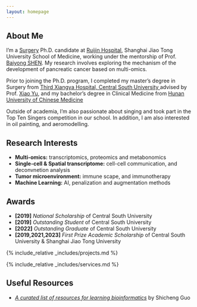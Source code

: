 ```yaml
---
layout: homepage
---
```


## About Me

I’m a <a href="https://www.shsmu.edu.cn/english/info/1085/1233.htm" target="_blank"> Surgery</a> Ph.D. candidate at <a href="https://www.sjtu.edu.cn/" target="_blank"> <a href="http://www.rjh.com.cn/" target="_blank"> Ruijin Hospital</a>, Shanghai Jiao Tong University School of Medicine</a>, working under the mentorship of Prof.<a href="https://www.shsmu.edu.cn/english/info/1354/4143.htm" target="_blank"> Baiyong SHEN</a>. My research involves exploring the mechanism of the development of pancreatic cancer based on multi-omics.

Prior to joining the Ph.D. program, I completed my master’s degree in Surgery from <a href="https://www.xy3yy.com" target="_blank">Third Xiangya Hospital, Central South University </a> advised by Prof. <a href="https://loop.frontiersin.org/people/1213961/overview" target="_blank"> Xiao Yu</a>, and my bachelor’s degree in Clinical Medicine from <a href="https://www.hnucm.edu.cn/" target="_blank"> Hunan University of Chinese Medicine</a>

Outside of academia,  I’m also passionate about singing and took part in the Top Ten Singers competition in our school. In addition, I am also interested in oil painting, and aeromodelling.


## Research Interests
- **Multi-omics:** transcriptomics, proteomics and metabonomics
- **Single-cell & Spatial transcriptome:** cell-cell communication, and deconvnetion analysis
- **Tumor microenvironment:** immune scape, and immunotherapy
- **Machine Learning:** AI, penalization and augmentation methods


## Awards
- **[2019]** *National Scholarship* of Central South University
- **[2019]** *Outstanding Student* of Central South University
- **[2022]** *Outstanding Graduate* of Central South University
- **[2019,2021,2023]** *First Prize Academic Scholarship* of Central South University & Shanghai Jiao Tong University




<!-- {% include_relative _includes/publications.md %} -->

{% include_relative _includes/projects.md %}


{% include_relative _includes/services.md %}


## Useful Resources

<!-- https://yuhangzhou88.github.io/ESL_Solution/  -->
- <a href="https://github.com/openbiox/awosome-bioinformatics" target="_blank">*A curated list of resources for learning bioinformatics*</a> by Shicheng Guo  



